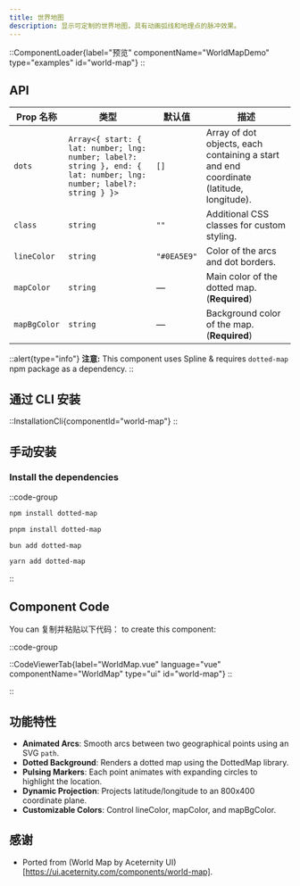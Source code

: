 ```yaml
---
title: 世界地图
description: 显示可定制的世界地图，具有动画弧线和地理点的脉冲效果。
---
```


::ComponentLoader{label="预览" componentName="WorldMapDemo" type="examples" id="world-map"}
::

## API

| Prop 名称    | 类型                                                                                                                 | 默认值      | 描述                                                                                    |
| ------------ | -------------------------------------------------------------------------------------------------------------------- | ----------- | --------------------------------------------------------------------------------------- |
| `dots`       | `Array<{ start: { lat: number; lng: number; label?: string }, end: { lat: number; lng: number; label?: string } }> ` | `[]`        | Array of dot objects, each containing a start and end coordinate (latitude, longitude). |
| `class`      | `string`                                                                                                             | `""`        | Additional CSS classes for custom styling.                                              |
| `lineColor`  | `string`                                                                                                             | `"#0EA5E9"` | Color of the arcs and dot borders.                                                      |
| `mapColor`   | `string`                                                                                                             | —           | Main color of the dotted map. (**Required**)                                            |
| `mapBgColor` | `string`                                                                                                             | —           | Background color of the map. (**Required**)                                             |

::alert{type="info"}
**注意:** This component uses Spline & requires `dotted-map` npm package as a dependency.
::

## 通过 CLI 安装

::InstallationCli{componentId="world-map"}
::

## 手动安装

### Install the dependencies

::code-group

```bash [npm]
npm install dotted-map
```

```bash [pnpm]
pnpm install dotted-map
```

```bash [bun]
bun add dotted-map
```

```bash [yarn]
yarn add dotted-map
```

::

## Component Code

You can 复制并粘贴以下代码： to create this component:

::code-group

::CodeViewerTab{label="WorldMap.vue" language="vue" componentName="WorldMap" type="ui" id="world-map"}
::

::

## 功能特性

- **Animated Arcs**: Smooth arcs between two geographical points using an SVG `path`.
- **Dotted Background**: Renders a dotted map using the DottedMap library.
- **Pulsing Markers**: Each point animates with expanding circles to highlight the location.
- **Dynamic Projection**: Projects latitude/longitude to an 800x400 coordinate plane.
- **Customizable Colors**: Control lineColor, mapColor, and mapBgColor.

## 感谢

- Ported from (World Map by Aceternity UI)[https://ui.aceternity.com/components/world-map].
